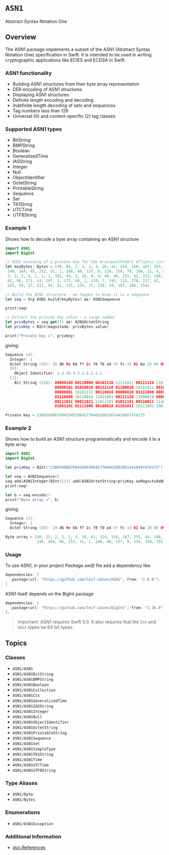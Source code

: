 # ``ASN1``

Abstract Syntax Notation One

## Overview

The ASN1 package implements a subset of the ASN1 (Abstract Syntax Notation One) specification in Swift.
It is intended to be used in writing cryptographic applications like ECIES and ECDSA in Swift.

### ASN1 functionality

* Building ASN1 structures from their byte array representation
* DER encoding of ASN1 structures
* Displaying ASN1 structures
* Definite length encoding and decoding
* Indefinite length decoding of sets and sequences
* Tag numbers less than 128
* Universal (0) and context-specific (2) tag classes

### Supported ASN1 types

* BitString
* BMPString
* Boolean
* GeneralizedTime
* IA5String
* Integer
* Null
* ObjectIdentifier
* OctetString
* PrintableString
* Sequence
* Set
* T61String
* UTCTime
* UTF8String

### Example 1

Shows how to decode a byte array containing an ASN1 structure

```swift
import ASN1
import BigInt

// ASN1 encoding of a private key for the brainpoolP160r1 elliptic curve domain
let keyBytes: Bytes = [48, 84, 2, 1, 1, 4, 20, 41, 214, 158, 187, 255, 44, 248,
 248, 164, 95, 252, 51, 1, 186, 40, 137, 9, 116, 150, 79, 160, 11, 6, 9, 43, 36,
 3, 3, 2, 8, 1, 1, 1, 161, 44, 3, 42, 0, 4, 48, 46, 251, 62, 213, 248, 5, 82,
 62, 98, 171, 43, 207, 1, 175, 50, 2, 120, 7, 195, 112, 178, 217, 62, 194, 11,
 215, 59, 27, 221, 93, 51, 231, 135, 77, 120, 34, 107, 185, 154]

// Build the ASN1 structure - we happen to know it is a sequence
let seq = try ASN1.build(keyBytes) as! ASN1Sequence

print(seq)

// Extract the private key value - a large number
let privBytes = seq.get(1) as! ASN1OctetString
let privKey = BInt(magnitude: privBytes.value)

print("Private key =", privKey)
```
giving:
```swift
Sequence (4):
  Integer: 1
  Octet String (20): 29 d6 9e bb ff 2c f8 f8 a4 5f fc 33 01 ba 28 89 09 74 96 4f
  [0]:
    Object Identifier: 1.3.36.3.3.2.8.1.1.1
  [1]:
    Bit String (328): 00000100 00110000 00101110 11111011 00111110 11010101 11111000
                      00000101 01010010 00111110 01100010 10101011 00101011 11001111
                      00000001 10101111 00110010 00000010 01111000 00000111 11000011
                      01110000 10110010 11011001 00111110 11000010 00001011 11010111
                      00111011 00011011 11011101 01011101 00110011 11100111 10000111
                      01001101 01111000 00100010 01101011 10111001 10011010

Private key = 238854808789429455904277046626010014418497476175
```

### Example 2

Shows how to build an ASN1 structure programmatically and encode it to a byte array
```swift
import ASN1
import BigInt

let privKey = BInt("238854808789429455904277046626010014418497476175")!

let seq = ASN1Sequence()
seq.add(ASN1Integer(BInt(1))).add(ASN1OctetString(privKey.asMagnitudeBytes()))
print(seq)

let b = seq.encode()
print("Byte array =", b)
```
giving:
```swift
Sequence (2):
  Integer: 1
  Octet String (20): 29 d6 9e bb ff 2c f8 f8 a4 5f fc 33 01 ba 28 89 09 74 96 4f

Byte array = [48, 25, 2, 1, 1, 4, 20, 41, 214, 158, 187, 255, 44, 248,
              248, 164, 95, 252, 51, 1, 186, 40, 137, 9, 116, 150, 79]
```

### Usage

To use ASN1, in your project *Package.swift* file add a dependency like

```swift
dependencies: [
  .package(url: "https://github.com/leif-ibsen/ASN1", from: "2.6.0"),
]
```

ASN1 itself depends on the BigInt package

```swift
dependencies: [
  .package(url: "https://github.com/leif-ibsen/BigInt", from: "1.16.0"),
],
```

> Important:
ASN1 requires Swift 5.0. It also requires that the `Int` and `UInt` types be 64 bit types.

## Topics

### Classes

- ``ASN1/ASN1``
- ``ASN1/ASN1BitString``
- ``ASN1/ASN1BMPString``
- ``ASN1/ASN1Boolean``
- ``ASN1/ASN1Collection``
- ``ASN1/ASN1Ctx``
- ``ASN1/ASN1GeneralizedTime``
- ``ASN1/ASN1IA5String``
- ``ASN1/ASN1Integer``
- ``ASN1/ASN1Null``
- ``ASN1/ASN1ObjectIdentifier``
- ``ASN1/ASN1OctetString``
- ``ASN1/ASN1PrintableString``
- ``ASN1/ASN1Sequence``
- ``ASN1/ASN1Set``
- ``ASN1/ASN1SimpleType``
- ``ASN1/ASN1T61String``
- ``ASN1/ASN1Time``
- ``ASN1/ASN1UTCTime``
- ``ASN1/ASN1UTF8String``

### Type Aliases

- ``ASN1/Byte``
- ``ASN1/Bytes``

### Enumerations

- ``ASN1/ASN1Exception``

### Additional Information

- <doc:References>

